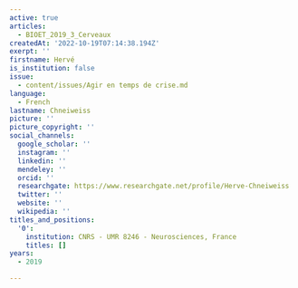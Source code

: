 ```yaml
---
active: true
articles:
  - BIOET_2019_3_Cerveaux
createdAt: '2022-10-19T07:14:38.194Z'
exerpt: ''
firstname: Hervé
is_institution: false
issue:
  - content/issues/Agir en temps de crise.md
language:
  - French
lastname: Chneiweiss
picture: ''
picture_copyright: ''
social_channels:
  google_scholar: ''
  instagram: ''
  linkedin: ''
  mendeley: ''
  orcid: ''
  researchgate: https://www.researchgate.net/profile/Herve-Chneiweiss
  twitter: ''
  website: ''
  wikipedia: ''
titles_and_positions:
  '0':
    institution: CNRS - UMR 8246 - Neurosciences, France
    titles: []
years:
  - 2019

---
```

